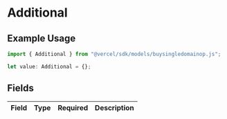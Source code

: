 # Additional

## Example Usage

```typescript
import { Additional } from "@vercel/sdk/models/buysingledomainop.js";

let value: Additional = {};
```

## Fields

| Field       | Type        | Required    | Description |
| ----------- | ----------- | ----------- | ----------- |